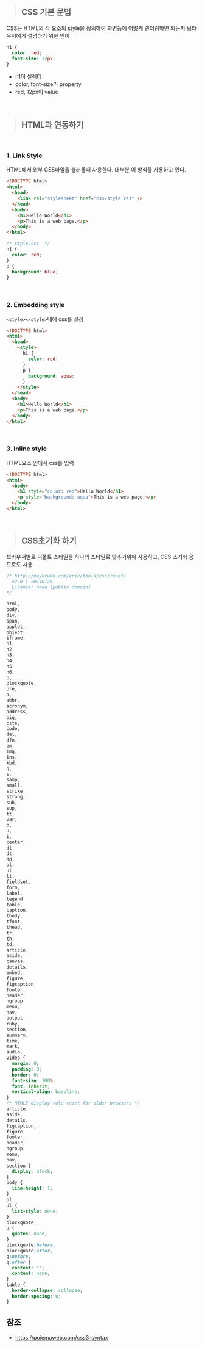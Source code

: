 > ## CSS 기본 문법

CSS는 HTML의 각 요소의 style을 정의하여 화면등에 어떻게 렌더링하면 되는지 브라우저에게 설명하기 위한 언어

```css
h1 {
  color: red;
  font-size: 12px;
}
```

- h1이 셀렉터
- color, font-size가 property
- red, 12px이 value

<br />

> ## HTML과 연동하기

<br />

### 1. Link Style

HTML에서 외부 CSS파일을 불러올때 사용한다. 대부분 이 방식을 사용하고 있다.

```html
<!DOCTYPE html>
<html>
  <head>
    <link rel="stylesheet" href="css/style.css" />
  </head>
  <body>
    <h1>Hello World</h1>
    <p>This is a web page.</p>
  </body>
</html>
```

```css
/* style.css  */
h1 {
  color: red;
}
p {
  background: blue;
}
```

<br />

### 2. Embedding style

`<style></style>`내에 css를 설정

```html
<!DOCTYPE html>
<html>
  <head>
    <style>
      h1 {
        color: red;
      }
      p {
        background: aqua;
      }
    </style>
  </head>
  <body>
    <h1>Hello World</h1>
    <p>This is a web page.</p>
  </body>
</html>
```

<br />

### 3. Inline style

HTML요소 안에서 css를 입력

```html
<!DOCTYPE html>
<html>
  <body>
    <h1 style="color: red">Hello World</h1>
    <p style="background: aqua">This is a web page.</p>
  </body>
</html>
```

<br />

> ## CSS초기화 하기

브라우저별로 디폴트 스타일을 하나의 스타일로 맞추기위해 사용하고, CSS 초기화 용도로도 사용

```css
/* http://meyerweb.com/eric/tools/css/reset/
  v2.0 | 20110126
  License: none (public domain)
*/

html,
body,
div,
span,
applet,
object,
iframe,
h1,
h2,
h3,
h4,
h5,
h6,
p,
blockquote,
pre,
a,
abbr,
acronym,
address,
big,
cite,
code,
del,
dfn,
em,
img,
ins,
kbd,
q,
s,
samp,
small,
strike,
strong,
sub,
sup,
tt,
var,
b,
u,
i,
center,
dl,
dt,
dd,
ol,
ul,
li,
fieldset,
form,
label,
legend,
table,
caption,
tbody,
tfoot,
thead,
tr,
th,
td,
article,
aside,
canvas,
details,
embed,
figure,
figcaption,
footer,
header,
hgroup,
menu,
nav,
output,
ruby,
section,
summary,
time,
mark,
audio,
video {
  margin: 0;
  padding: 0;
  border: 0;
  font-size: 100%;
  font: inherit;
  vertical-align: baseline;
}
/* HTML5 display-role reset for older browsers */
article,
aside,
details,
figcaption,
figure,
footer,
header,
hgroup,
menu,
nav,
section {
  display: block;
}
body {
  line-height: 1;
}
ol,
ul {
  list-style: none;
}
blockquote,
q {
  quotes: none;
}
blockquote:before,
blockquote:after,
q:before,
q:after {
  content: "";
  content: none;
}
table {
  border-collapse: collapse;
  border-spacing: 0;
}
```

## 참조

- https://poiemaweb.com/css3-syntax
